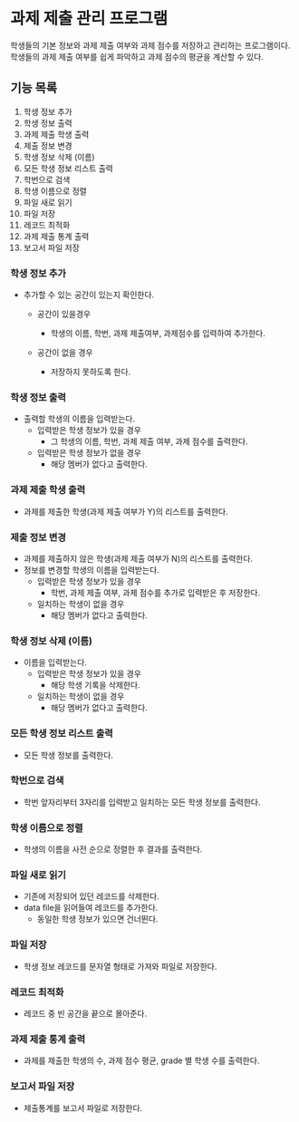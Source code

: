 # 과제 제출 관리 프로그램 
학생들의 기본 정보와  과제 제출 여부와 과제 점수를 저장하고 관리하는 프로그램이다. 학생들의 과제 제출 여부를 쉽게 파악하고 과제 점수의 평균을 계산할 수 있다. 

## 기능 목록
1. 학생 정보 추가
2. 학생 정보 출력
3. 과제 제출 학생 출력
4. 제출 정보 변경
5. 학생 정보 삭제 (이름)
6. 모든 학생 정보 리스트 출력
7. 학번으로 검색
8. 학생 이름으로 정렬
9. 파일 새로 읽기
10. 파일 저장
11. 레코드 최적화
12. 과제 제출 통계 출력
13. 보고서 파일 저장

### 학생 정보 추가

- 추가할 수 있는 공간이 있는지 확인한다.
	- 공간이 있을경우
	  - 학생의 이름, 학번, 과제 제출여부, 과제점수를 입력하여 추가한다.
  
  - 공간이 없을 경우
    - 저장하지 못하도록 한다.

### 학생 정보 출력

- 출력할 학생의 이름을 입력받는다.
  - 입력받은 학생 정보가 있을 경우 
    - 그 학생의 이름, 학번, 과제 제출 여부, 과제 점수를 출력한다.
  - 입력받은 학생 정보가 없을 경우
    - 해당 멤버가 없다고 출력한다.

### 과제 제출 학생 출력

- 과제를 제출한 학생(과제 제출 여부가 Y)의 리스트를 출력한다. 

### 제출 정보 변경

- 과제를 제출하지 않은 학생(과제 제출 여부가 N)의 리스트를 출력한다.
- 정보를 변경할 학생의 이름을 입력받는다.
  - 입력받은 학생 정보가 있을 경우
    - 학번, 과제 제출 여부, 과제 점수를 추가로 입력받은 후 저장한다.
  - 일치하는 학생이 없을 경우 
    - 해당 멤버가 없다고 출력한다.
    
### 학생 정보 삭제 (이름)

- 이름을 입력받는다.
  - 입력받은 학생 정보가 있을 경우
    - 해당 학생 기록을 삭제한다.
  - 일치하는 학생이 없을 경우 
    - 해당 멤버가 없다고 출력한다.

### 모든 학생 정보 리스트 출력

- 모든 학생 정보를 출력한다.
    
### 학번으로 검색

- 학번 앞자리부터 3자리를 입력받고 일치하는 모든 학생 정보를 출력한다.

### 학생 이름으로 정렬

- 학생의 이름을 사전 순으로 정렬한 후 결과를 출력한다.

### 파일 새로 읽기

- 기존에 저장되어 있던 레코드를 삭제한다.
- data file을 읽어들여 레코드를 추가한다.
   - 동일한 학생 정보가 있으면 건너뛴다.

### 파일 저장

- 학생 정보 레코드를 문자열 형태로 가져와 파일로 저장한다.

### 레코드 최적화

- 레코드 중 빈 공간을 끝으로 몰아준다.

### 과제 제출 통계 출력

- 과제를 제출한 학생의 수, 과제 점수 평균, grade 별 학생 수를 출력한다.

### 보고서 파일 저장

- 제출통계를 보고서 파일로 저장한다.
